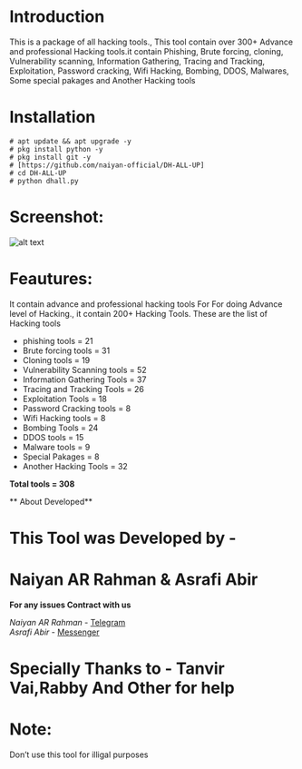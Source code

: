 # Introduction
This is a package of all hacking tools.,
This tool contain over 300+ Advance and professional
Hacking tools.it contain Phishing, Brute forcing, cloning, 
Vulnerability scanning, Information Gathering, Tracing and Tracking,
Exploitation, Password cracking, Wifi Hacking, Bombing, DDOS,
Malwares, Some special pakages and Another Hacking tools

# Installation 
```
# apt update && apt upgrade -y 
# pkg install python -y 
# pkg install git -y 
# [https://github.com/naiyan-official/DH-ALL-UP]
# cd DH-ALL-UP
# python dhall.py 

```
# Screenshot:
![alt text](https://github.com/DH-AL/Dh-All/blob/main/Screenshot_20210514-210157_Termux.png)
# Feautures:
It contain advance and professional hacking tools For
For doing Advance level of Hacking., it contain 200+
Hacking Tools. These are the list of Hacking tools
- phishing tools = 21
- Brute forcing tools = 31
- Cloning tools = 19
- Vulnerability Scanning tools = 52
- Information Gathering Tools = 37
- Tracing and Tracking Tools = 26
- Exploitation Tools = 18
- Password Cracking tools = 8
- Wifi Hacking tools = 8
- Bombing Tools = 24
- DDOS tools = 15
- Malware tools = 9
- Special Pakages = 8
- Another Hacking Tools = 32

**Total tools = 308**


** About Developed**

# This Tool was Developed by - 
# Naiyan AR Rahman & Asrafi Abir 

**For any issues Contract with us**

_Naiyan AR Rahman_ - [Telegram](t.me/naiyanarrahman) <br>
_Asrafi Abir_ - [Messenger](facebook/ashrafiabir04)
# Specially Thanks to - Tanvir Vai,Rabby And Other for help

# Note:
Don’t use this tool for illigal purposes 
